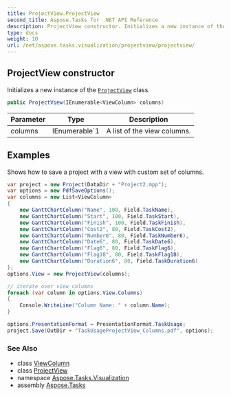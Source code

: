 ```yaml
---
title: ProjectView.ProjectView
second_title: Aspose.Tasks for .NET API Reference
description: ProjectView constructor. Initializes a new instance of the ProjectView class
type: docs
weight: 10
url: /net/aspose.tasks.visualization/projectview/projectview/
---
```

## ProjectView constructor

Initializes a new instance of the [`ProjectView`](../) class.

```csharp
public ProjectView(IEnumerable<ViewColumn> columns)
```

| Parameter | Type | Description |
| --- | --- | --- |
| columns | IEnumerable`1 | A list of the view columns. |

## Examples

Shows how to save a project with a view with custom set of columns.

```csharp
var project = new Project(DataDir + "Project2.mpp");
var options = new PdfSaveOptions();
var columns = new List<ViewColumn>
{
    new GanttChartColumn("Name", 100, Field.TaskName),
    new GanttChartColumn("Start", 100, Field.TaskStart),
    new GanttChartColumn("Finish", 100, Field.TaskFinish),
    new GanttChartColumn("Cost2", 80, Field.TaskCost2),
    new GanttChartColumn("Number6", 80, Field.TaskNumber6),
    new GanttChartColumn("Date6", 80, Field.TaskDate6),
    new GanttChartColumn("Flag6", 80, Field.TaskFlag6),
    new GanttChartColumn("Flag18", 80, Field.TaskFlag18),
    new GanttChartColumn("Duration6", 80, Field.TaskDuration6)
};
options.View = new ProjectView(columns);

// iterate over view columns
foreach (var column in options.View.Columns)
{
    Console.WriteLine("Column Name: " + column.Name);
}

options.PresentationFormat = PresentationFormat.TaskUsage;
project.Save(OutDir + "TaskUsageProjectView_Columns.pdf", options);
```

### See Also

* class [ViewColumn](../../viewcolumn/)
* class [ProjectView](../)
* namespace [Aspose.Tasks.Visualization](../../projectview/)
* assembly [Aspose.Tasks](../../../)


